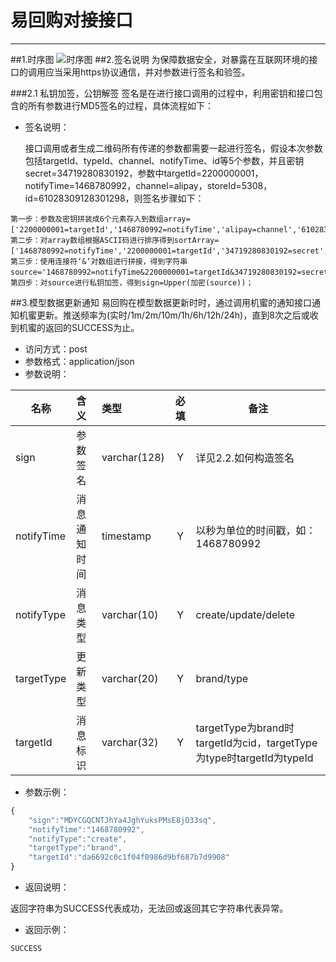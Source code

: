 # 易回购对接接口

---
##1.时序图
![时序图](https://file.zpmgo.com/api/download/temp/MzE3MWQ1OTktMmZiMC00MjYzLWJmOTgtZjkwMWI5NGJhNzZhLnBuZw==)
##2.签名说明
为保障数据安全，对暴露在互联网环境的接口的调用应当采用https协议通信，并对参数进行签名和验签。


###2.1 私钥加签，公钥解签
    签名是在进行接口调用的过程中，利用密钥和接口包含的所有参数进行MD5签名的过程，具体流程如下：
 - 签名说明：

    接口调用或者生成二维码所有传递的参数都需要一起进行签名，假设本次参数包括targetId、typeId、channel、notifyTime、id等5个参数，并且密钥secret=34719280830192，参数中targetId=2200000001，notifyTime=1468780992，channel=alipay，storeId=5308，id=61028309128301298，则签名步骤如下：
```
第一步：参数及密钥拼装成6个元素存入到数组array=['2200000001=targetId','1468780992=notifyTime','alipay=channel','61028309128301298=id','5308=typeId','34719280830192=secret']；
第二步：对array数组根据ASCII码进行排序得到sortArray=['1468780992=notifyTime','2200000001=targetId','34719280830192=secret','5308=typeId','61028309128301298=id','alipay=channel']；
第三步：使用连接符‘&’对数组进行拼接，得到字符串source='1468780992=notifyTime&2200000001=targetId&34719280830192=secret&5308=typeId&61028309128301298=id&alipay=channel'；
第四步：对source进行私钥加签，得到sign=Upper(加密(source))；
```

##3.模型数据更新通知
    易回购在模型数据更新时时，通过调用机蜜的通知接口通知机蜜更新。推送频率为(实时/1m/2m/10m/1h/6h/12h/24h)，直到8次之后或收到机蜜的返回的SUCCESS为止。

 - 访问方式：post
 - 参数格式：application/json
 - 参数说明：

|名称|含义|类型|必填|备注|
|----|:---|:---|:--:|--------|
|sign|参数签名|varchar(128)|Y|详见2.2.如何构造签名|
|notifyTime|消息通知时间|timestamp|Y|以秒为单位的时间戳，如：1468780992|
|notifyType|消息类型|varchar(10)|Y|create/update/delete|
|targetType|更新类型|varchar(20)|Y|brand/type|
|targetId|消息标识|varchar(32)|Y|targetType为brand时targetId为cid，targetType为type时targetId为typeId|


 - 参数示例：
 
```javascript
{
    "sign":"MDYCGQCNTJhYa4JghYuksPMsE8jO33sq",
    "notifyTime":"1468780992",
    "notifyType":"create",
    "targetType":"brand",
    "targetId":"da6692c0c1f04f0986d9bf687b7d9908"
}
```


 - 返回说明：

返回字符串为SUCCESS代表成功，无法回或返回其它字符串代表异常。

 - 返回示例：
 
```javascript
SUCCESS
```
